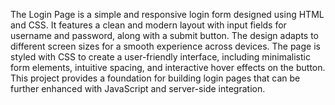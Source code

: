 The Login Page is a simple and responsive login form designed using HTML and CSS. It features a clean and modern layout with input fields for username and password, along with a submit button. The design adapts to different screen sizes for a smooth experience across devices. The page is styled with CSS to create a user-friendly interface, including minimalistic form elements, intuitive spacing, and interactive hover effects on the button. This project provides a foundation for building login pages that can be further enhanced with JavaScript and server-side integration.

